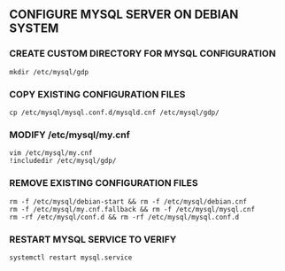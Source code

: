 ## CONFIGURE MYSQL SERVER ON DEBIAN SYSTEM

### CREATE CUSTOM DIRECTORY FOR MYSQL CONFIGURATION
```
mkdir /etc/mysql/gdp
```

### COPY EXISTING CONFIGURATION FILES
```
cp /etc/mysql/mysql.conf.d/mysqld.cnf /etc/mysql/gdp/
```

### MODIFY /etc/mysql/my.cnf
```
vim /etc/mysql/my.cnf
!includedir /etc/mysql/gdp/
```

### REMOVE EXISTING CONFIGURATION FILES
```
rm -f /etc/mysql/debian-start && rm -f /etc/mysql/debian.cnf
rm -f /etc/mysql/my.cnf.fallback && rm -f /etc/mysql/mysql.cnf
rm -rf /etc/mysql/conf.d && rm -rf /etc/mysql/mysql.conf.d
```

### RESTART MYSQL SERVICE TO VERIFY
```
systemctl restart mysql.service
```
